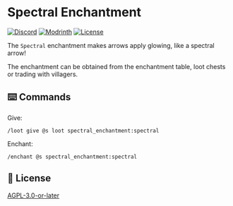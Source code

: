 # Spectral Enchantment

[![Discord](https://img.shields.io/discord/1327308441324097681?label=discord&color=blue&logo=discord)](https://discord.gg/5UdcDa5xNC) 
[![Modrinth](https://img.shields.io/modrinth/dt/spectral-enchantment?label=modrinth&logo=modrinth)](https://modrinth.com/datapack/spectral-enchantment) 
[![License](https://img.shields.io/github/license/lullaby6/enchantments-data-pack)](https://github.com/lullaby6/enchantments-data-pack/blob/main/LICENSE)

The `Spectral` enchantment makes arrows apply glowing, like a spectral arrow!

The enchantment can be obtained from the enchantment table, loot chests or trading with villagers.

## ⌨️ Commands

Give:

```mcfunction
/loot give @s loot spectral_enchantment:spectral
```

Enchant:

```mcfunction
/enchant @s spectral_enchantment:spectral
```

## 🪪 License

[AGPL-3.0-or-later](https://github.com/lullaby6/enchantments-data-pack/blob/main/LICENSE)